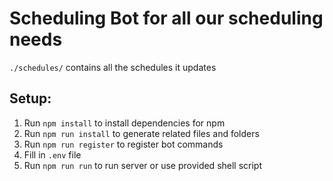 # Scheduling Bot for all our scheduling needs

`./schedules/` contains all the schedules it updates

## Setup:
1. Run `npm install` to install dependencies for npm
2. Run `npm run install` to generate related files and folders
3. Run `npm run register` to register bot commands
4. Fill in `.env` file
5. Run `npm run run` to run server or use provided shell script